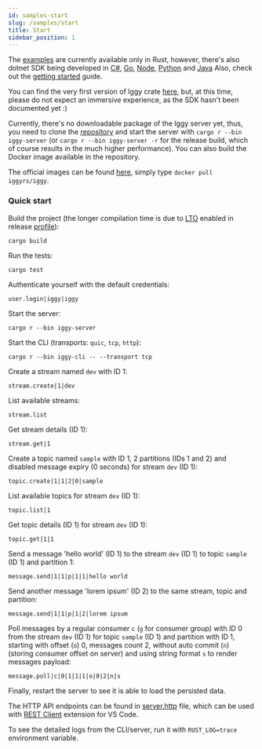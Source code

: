 ```yaml
---
id: samples-start
slug: /samples/start
title: Start
sidebar_position: 1
---
```


The [examples](https://github.com/iggy-rs/iggy/tree/master/examples) are currently available only in Rust, however, there's also dotnet SDK being developed in [C#](https://github.com/iggy-rs/iggy-dotnet-client), [Go](https://github.com/iggy-rs/iggy-go-client), [Node](https://github.com/iggy-rs/iggy-node-client), [Python](https://github.com/iggy-rs/iggy-python-client) and [Java](https://github.com/iggy-rs/iggy-java-client) Also, check out the [getting started](/introduction/getting-started) guide.

You can find the very first version of Iggy crate [here](https://crates.io/crates/iggy), but, at this time, please do not expect an immersive experience, as the SDK hasn't been documented yet :)

Currently, there's no downloadable package of the Iggy server yet, thus, you need to clone the [repository](http://github.com/iggy-rs/iggy) and start the server with `cargo r --bin iggy-server` (or `cargo r --bin iggy-server -r` for the release build, which of course results in the much higher performance). You can also build the Docker image available in the repository.

The official images can be found [here](https://hub.docker.com/r/iggyrs/iggy), simply type `docker pull iggyrs/iggy`.

### Quick start

Build the project (the longer compilation time is due to [LTO](https://doc.rust-lang.org/rustc/linker-plugin-lto.html) enabled in release [profile](https://github.com/iggy-rs/iggy/blob/master/Cargo.toml#L2)):

`cargo build`

Run the tests:

`cargo test`

Authenticate yourself with the default credentials:

`user.login|iggy|iggy`

Start the server:

`cargo r --bin iggy-server`

Start the CLI (transports: `quic`, `tcp`, `http`):

`cargo r --bin iggy-cli -- --transport tcp`

Create a stream named `dev` with ID 1:

`stream.create|1|dev`

List available streams:

`stream.list`

Get stream details (ID 1):

`stream.get|1`

Create a topic named `sample` with ID 1, 2 partitions (IDs 1 and 2) and disabled message expiry (0 seconds) for stream `dev` (ID 1):

`topic.create|1|1|2|0|sample`

List available topics for stream `dev` (ID 1):

`topic.list|1`

Get topic details (ID 1) for stream `dev` (ID 1):

`topic.get|1|1`

Send a message 'hello world' (ID 1) to the stream `dev` (ID 1) to topic `sample` (ID 1) and partition 1:

`message.send|1|1|p|1|1|hello world`

Send another message 'lorem ipsum' (ID 2) to the same stream, topic and partition:

`message.send|1|1|p|1|2|lorem ipsum`

Poll messages by a regular consumer `c` (`g` for consumer group) with ID 0 from the stream `dev` (ID 1) for topic `sample` (ID 1) and partition with ID 1, starting with offset (`o`) 0, messages count 2, without auto commit (`n`) (storing consumer offset on server) and using string format `s` to render messages payload:

`message.poll|c|0|1|1|1|o|0|2|n|s`

Finally, restart the server to see it is able to load the persisted data.

The HTTP API endpoints can be found in [server.http](https://github.com/iggy-rs/iggy/blob/master/server/server.http) file, which can be used with [REST Client](https://marketplace.visualstudio.com/items?itemName=humao.rest-client) extension for VS Code.

To see the detailed logs from the CLI/server, run it with `RUST_LOG=trace` environment variable.
